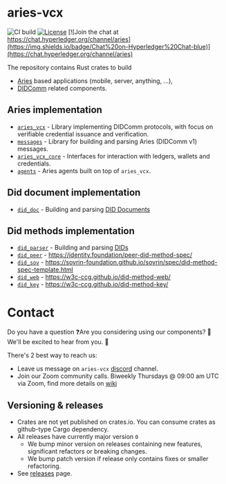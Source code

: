 # aries-vcx

![CI build](https://github.com/hyperledger/aries-vcx/workflows/CI/badge.svg)
[![License](https://img.shields.io/badge/License-Apache%202.0-blue.svg)](https://opensource.org/licenses/Apache-2.0)
[![Join the chat at https://chat.hyperledger.org/channel/aries](https://img.shields.io/badge/Chat%20on-Hyperledger%20Chat-blue)](https://chat.hyperledger.org/channel/aries)

The repository contains Rust crates to build 
- [Aries](https://github.com/hyperledger/aries-rfcs/) based applications (mobile, server, anything, ...),
- [DIDComm](https://didcomm.org/) related components.

## Aries implementation
- [`aries_vcx`](aries/aries_vcx) - Library implementing DIDComm protocols, with focus on verifiable credential issuance and verification.
- [`messages`](aries/messages) - Library for building and parsing Aries (DIDComm v1) messages.
- [`aries_vcx_core`](aries/aries_vcx_core) - Interfaces for interaction with ledgers, wallets and credentials.
- [`agents`](agents/rust) - Aries agents built on top of `aries_vcx`.

## Did document implementation
  - [`did_doc`](did_document/did_doc) - Building and parsing [DID Documents](https://w3c.github.io/did-core/)

## Did methods implementation
  - [`did_parser`](did/did_parser) - Building and parsing  [DIDs](https://w3c.github.io/did-core/)
  - [`did_peer`](did/did_methods/did_peer) - https://identity.foundation/peer-did-method-spec/
  - [`did_sov`](did/did_methods/did_resolver_sov) - https://sovrin-foundation.github.io/sovrin/spec/did-method-spec-template.html
  - [`did_web`](did/did_methods/did_resolver_web) - https://w3c-ccg.github.io/did-method-web/
  - [`did_key`](did/did_methods/did_key) - https://w3c-ccg.github.io/did-method-key/

# Contact
Do you have a question ❓Are you considering using our components? 🚀 We'll be excited to hear from you. 👋

There's 2 best way to reach us:
- Leave us message on `aries-vcx` [discord](https://discord.com/channels/905194001349627914/955480822675308604) channel.
- Join our Zoom community calls. Biweekly Thursdays @ 09:00 am UTC via Zoom, find more details on [wiki](https://wiki.hyperledger.org/display/ARIES/Community+calls)

## Versioning & releases
  - Crates are not yet published on crates.io. You can consume crates as github-type Cargo dependency.
  - All releases have currently major version `0` 
    - We bump minor version on releases containing new features, significant refactors or breaking changes. 
    - We bump patch version if release only contains fixes or smaller refactoring.
  - See [releases](https://github.com/hyperledger/aries-vcx/releases) page.
